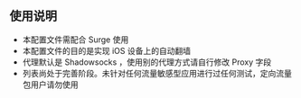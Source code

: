 ## 使用说明

* 本配置文件需配合 Surge 使用
* 本配置文件的目的是实现 iOS 设备上的自动翻墙
* 代理默认是 Shadowsocks ，使用别的代理方式请自行修改 Proxy 字段
* 列表尚处于完善阶段。未针对任何流量敏感型应用进行过任何测试，定向流量包用户请勿使用
